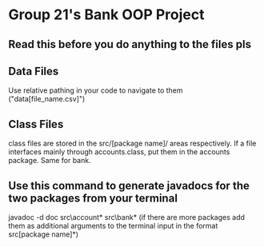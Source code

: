 # Group 21's Bank OOP Project
## Read this before you do anything to the files pls

## Data Files
Use relative pathing in your code to navigate to them ("data\[file_name.csv]")
## Class Files
class files are stored in the src/[package name]/ areas respectively. If a file interfaces mainly through accounts.class, put them in the accounts package. Same for bank.


## Use this command to generate javadocs for the two packages from your terminal
javadoc -d doc src\account\* src\bank\* 
(if there are more packages add them as additional arguments to the terminal input in the format src\[package name]\*)
